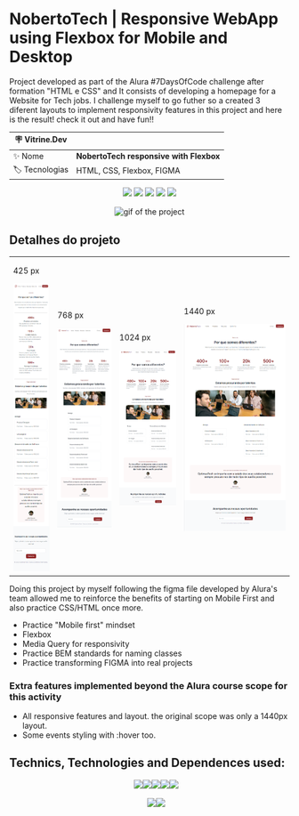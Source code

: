 # NobertoTech | Responsive WebApp using Flexbox for Mobile and Desktop

Project developed as part of the Alura #7DaysOfCode challenge after formation "HTML e CSS" and It consists of developing a homepage for a Website for Tech jobs. I challenge myself to go futher so a created 3 diferent layouts to implement responsivity features in this project and here is the result! check it out and have fun!!

| :placard: Vitrine.Dev |                                         |
| --------------------- | --------------------------------------- |
| :sparkles: Nome       | **NobertoTech responsive with Flexbox** |
| :label: Tecnologias   | HTML, CSS, Flexbox, FIGMA               |

<p align="center">
<img src='https://img.shields.io/github/last-commit/NobertoFerreiraFilho/7DC-HTML-CSS?style=plastic'>
<img src='https://img.shields.io/static/v1?label=Status&message=Done&color=brightgreen'>
<img src='https://img.shields.io/github/stars/NobertoFerreiraFilho/7DC-HTML-CSS'>
<img src='https://img.shields.io/github/forks/NobertoFerreiraFilho/7DC-HTML-CSS'>
<img src='https://img.shields.io/github/issues/NobertoFerreiraFilho/7DC-HTML-CSS'>
</p>

<div align="center">
<img src='https://github.com/NobertoFerreiraFilho/7DC-HTML-CSS/blob/main/img/projeto/homepage-NobertoTech.gif' alt='gif of the project' align="center" width='400'/>
</div>

## Detalhes do projeto

<!-- Inserir imagem com a #vitrinedev ao final do link -->
<table align="center">
  <tr>
    <td>
      <p>425 px</P>
      <img src='https://github.com/NobertoFerreiraFilho/7DC-HTML-CSS/blob/main/img/projeto/homepage-mobile.png' width=105/>
    </td>
    <td>
      <p>768 px</P>
      <img src='https://github.com/NobertoFerreiraFilho/7DC-HTML-CSS/blob/main/img/projeto/homepage-medium-tablet.png' width=170/>
    </td> 
    <td>
      <p>1024 px</P>
      <img src='https://github.com/NobertoFerreiraFilho/7DC-HTML-CSS/blob/main/img/projeto/homepage-medium-notebook.png' width=170/>
    </td> 
    <td>
      <p>1440 px</P>
      <img src='https://github.com/NobertoFerreiraFilho/7DC-HTML-CSS/blob/main/img/projeto/homepage-large-desktop.png#vitrinedev' width=335/>
    </td> 
  </tr>
</table>

Doing this project by myself following the figma file developed by Alura's team allowed me to reinforce the benefits of starting on Mobile First and also practice CSS/HTML once more.

<ul>
  <li>Practice "Mobile first" mindset</li>
  <li>Flexbox</li>
  <li>Media Query for responsivity</li>
  <li>Practice BEM standards for naming classes</li>
  <li>Practice transforming FIGMA into real projects</li>
</ul>

### Extra features implemented beyond the Alura course scope for this activity

 <ul>
  <li>All responsive features and layout. the original scope was only a 1440px layout.</li>
  <li>Some events styling with :hover too.</li>
</ul>
 
## Technics, Technologies and Dependences used:

<ul style='display:flex; flex-wrap: wrap; justify-content:center;'>
<il>
<img src='https://img.shields.io/badge/CSS3-black?logo=CSS3'/>
</il>
<il>
<img src='https://img.shields.io/badge/HTML5-black?logo=HTML5'/>
</il>
<il>
<img src='https://img.shields.io/badge/Git-black?logo=git'/>
</il>
<il>
<img src='https://img.shields.io/badge/FIGMA-black?logo=figma'/>
</il>
<il>
<img src='https://img.shields.io/badge/VSCode-black?logo=visual-studio-code'/>
</il>
</ul>

<ul style='display:flex; flex-wrap: wrap; justify-content:center;'>
<il>
<img src='https://img.shields.io/badge/CI%20CD-black?logo=CI-CD'/>
</il>
<il>
<img src='https://img.shields.io/badge/GRID-black?logo=Flex-box'/>
</il>
</ul>
